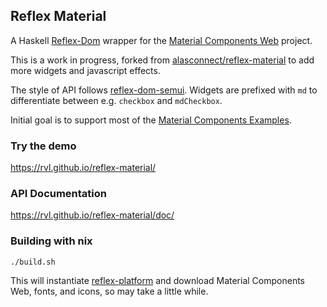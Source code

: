 ## Reflex Material

A Haskell [Reflex-Dom](https://hackage.haskell.org/package/reflex-dom) wrapper for the [Material Components Web](https://github.com/material-components/material-components-web/) project.

This is a work in progress, forked from [alasconnect/reflex-material](https://github.com/alasconnect/reflex-material) to add more widgets and javascript effects.

The style of API follows [reflex-dom-semui](https://github.com/reflex-frp/reflex-dom-semui).
Widgets are prefixed with `md` to differentiate between e.g. `checkbox` and `mdCheckbox`.

Initial goal is to support most of the
[Material Components Examples](https://material-components-web.appspot.com/).


### Try the demo

https://rvl.github.io/reflex-material/

### API Documentation

https://rvl.github.io/reflex-material/doc/


### Building with nix

    ./build.sh

This will instantiate [reflex-platform](https://github.com/reflex-frp/reflex-platform)
and download Material Components Web, fonts, and icons, so may take a little while.
